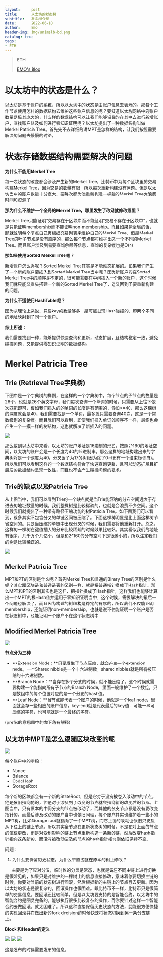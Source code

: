 ```yaml
---
layout:     post
title:      以太坊的状态树
subtitle:   状态树介绍
date:       2022-06-18
author:     Emo
header-img: img/unimelb-bd.png
catalog: true
tags:
- ETH
---
```


> ETH
>
> [EMO's Blog](https://emosama.github.io/)

# 以太坊中的状态是什么？

以太坊是基于账户的系统，所以以太坊中的状态是由账户信息去表示的。那每个工作节点使用怎样的数据结构去维护这些账户信息的呢？要知道以太坊网络中的账户数量是极其庞大的，什么样的数据结构可以让我们能够轻易的在其中去进行新增账户，查找账户以及如何进行零知识证明呢？以太坊提出了一种数据结构叫做Merkel Patricia Tree。首先先不去详细的讲MPT是怎样的结构，让我们按照需要解决的问题去慢慢的讨论。

# 状态存储数据结构需要解决的问题

**为什么不能用Merkel Tree**

每一次状态的改变都会涉及产生新的Merkel Tree。比特币中为每个区块里的交易构建Merkel Tree，因为交易的数量有限，所以每次重新构建没有问题。但是以太坊当中的账户数量十分庞大，要每次都为他重新构建一棵新的Merkel Tree太浪费时间和资源了

**那为什么不维护一个全局的Merkel Tree，哪里发生了改动就修改哪里？**

Merkel Tree只能证明“交易存在于区块中而不能证明“交易不存在于区块中”，也就是只能证明membership而不能证明non-membership。而且如果是全局的话，那就说明每个节点自己再根据交易列表来维护自己的Merkel Tree，但是Merkel Tree的叶子节点是没有顺序的，那么每个节点都将维护出来一个不同的Merkel Tree。而且账户涉及到需要查询余额等信息，查询的复杂度也是O(n)

**那如果使用Sorted Merkel Tree呢？**

新增账户怎么办呢？Sorted Merkel Tree其实是不能动态扩展的。如果我们产生了一个新的账户要插入到Sorted Merkel Tree当中呢？因为新账户的在Sorted Merkel Tree中的顺序是不定的，很可能需要在中间插入一个新的账户，这个时候我们就只能又重头搭建一个新的Sorted Merkel Tree了，这又回到了要重新构建的问题。

**为什么不适使用HashTable呢？**

因为从理论上来说，只要key的数量够多，是可能出现Hash碰撞的，即两个不同的地址映射到了同一个账户。

**综上所述：**

我们需要找到一种，能够提供快速查询和更新，动态扩展，且结构稳定一致，避免碰撞问题，又能提供零知识证明的数据结构。

# Merkel Patricia Tree

## Trie (Retrieval Tree字典树)

下图中是一个字典树的样例，在这样的一个字典树中，每个节点的子节点的数量是26个，也就是26个英文字母，我们每次查询一个单词的时候，只需要从上往下依次匹配即可，假如我们插入的的单词的长度是有范围的，假如<=40，那么这棵树的深度就会是40，我们需要找到一个单词，最多就只需要查询40次，这是一个常数级别的复杂度。而且我们可以看到，即使我们插入单词的顺序不一样，最终也会产生一个一摸一样的树结构，这也就解决了新插入的问题。

<img src="{{site.url}}/img/2022-06-18-以太坊的状态树/Aspose.Words.245fb1e7-95fb-4e08-8dad-9f777a4ff0ff.001.png">

那么放到以太坊中来看，以太坊的账户地址是16进制的形式，按照2^160的地址空间，以太坊的账户会是一个长度为40的16进制串，那么这样的地址构建出来的字典树将是一个深度为40，分叉因子为17的树(因为除了0~f还有一个结束标识符)。所以我们可以看到这样的一个数据结构符合了快速查询更新，且可以动态扩展且扩展后的数据结构呈现一致性，而且也不会产生碰撞问题的要求。

## Trie的缺点以及Patricia Tree

从上图当中，我们可以看到Trie的一个缺点就是当Trie能容纳的分布空间远大于存进去的地址数量的时候，我们整棵树是比较稀疏的，也就是会浪费不少空间。这个时候我们就提出了一种带有路径压缩功能的树Patricia Tree。如下图我们可以看到，很多其实不包含分叉的单链区间被压缩了。下面这棵树明显是比上面这棵树节省空间的。只是当压缩的单链中出现分叉的时候，我们需要将他重新打开。总之，这样的一棵树在键值插入的分布比较稀疏的时候效果比较好。其实看似我们的地址有很多，几千万个几亿个，但是和2^160的分布空间下是很渺小的，所以注定我们的树是比较稀疏的。

<img src="{{site.url}}/img/2022-06-18-以太坊的状态树/Aspose.Words.245fb1e7-95fb-4e08-8dad-9f777a4ff0ff.002.png">

## Merkel Patricia Tree

MPT和PT的区别是什么呢？首先Merkel Tree和普通的Binary Tree的区别是什么呢？其实跟区块链和普通链表的区别一样，就是把普通指针换成了Hash指针。那么MPT和PT的区别其实也是这样，把指针换成了Hash指针，这样我们也能够计算出一个MPT的根Hash值并运用于零知识证明当中，这个时候，需要解决的最后一个问题也解决了。而且因为构建的树结构是稳定的有序的，所以我们不仅能证明membership，还能证明non-membership。也就是说不仅能证明一个账户是否在状态树中，也能证明一个账户不在这个状态树中

## Modified Merkel Patricia Tree

<img src="{{site.url}}/img/2022-06-18-以太坊的状态树/Aspose.Words.245fb1e7-95fb-4e08-8dad-9f777a4ff0ff.003.png">

**节点分为三种**

- **Extension Node：**只要发生了节点压缩，就会产生一个extension node。一个Shared nibble是一个十六进制数，shared nibbles就是所有被压缩的十六进制数。
- **Branch Node：**当存在多个分支的时候，就不能压缩了，这个时候就需要构建一个能指向所有子节点的Branch Node，里面一般维护了一个数组，只是数组中的每个位置对应的是一个分支的hash值。
- **Leaf Node：**当节点能代表一个账户的时候，他就是一个leaf node，里面就会存一些相应的账户信息，key-end就是代表最后的key值，可能一串可压缩的字符，也可能就是一个最终的字符。

(prefix的意思图中的左下角有解释)

## 以太坊中MPT是怎么跟随区块改变的呢

<img src="{{site.url}}/img/2022-06-18-以太坊的状态树/Aspose.Words.245fb1e7-95fb-4e08-8dad-9f777a4ff0ff.004.png">

每个账户中的字段：

- Nonce
- Balance
- CodeHash
- StorageRoot

每个新的区块都会有一个新的StateRoot，但是它对于没有被卷入改动中的节点，他是依旧指向他的，但是对于涉及到了改变的节点就会指向新的改变后的节点。上图当中，只有原本的中间分支的节点被改动了，而其他的分支节点都是没有要改变指针的。而最后涉及改动的账户当中也依旧同理，每个账户其实也维护着一些小的MPT树，比如Storage root就指向了一个MPT树，而它上面的改动也依旧只波及从下往上的链上节点。所以其实全节点在更新状态树的时候，不是在对上面的节点的值做更改，而是对受到影响的链上节点重新构造一条新的链，然后改变hash指针指向这条新的，而没有被改动波及的节点的hash指针指向则依旧保持不变。

问题：

1. 为什么要保留历史状态，为什么不直接就在原本的树上修改？

`	`主要是为了应对分叉，临时性的分叉是常态，也就是说在不同主链上进行切换是很常见的，如果只是对维护的一棵树上的信息直接修改，意味着你要切换主链的时候，你要对当前的状态树进行回滚，然后根据新的主链上的节点再去更新。因为以太坊的状态是很复杂的，回滚操作也很困难。跟比特币不一样，比特币只是很简单的交易信息，要回滚还比较简单，但是以太坊要支持的是智能合约，以太坊中的智能合约是图灵完备的，能够执行很多比较复杂的操作，而你要针对这样一个智能合约去做回滚，就太困难了。所以这种直接保留历史状态的方法，就能很方便快捷的实现回滚并在做出新的fork decision的时候快速将状态切换到另一条分支链上。

**Block 和Header的定义**

<img src="{{site.url}}/img/2022-06-18-以太坊的状态树/Aspose.Words.245fb1e7-95fb-4e08-8dad-9f777a4ff0ff.005.png">

<img src="{{site.url}}/img/2022-06-18-以太坊的状态树/Aspose.Words.245fb1e7-95fb-4e08-8dad-9f777a4ff0ff.006.png">

<img src="{{site.url}}/img/2022-06-18-以太坊的状态树/Aspose.Words.245fb1e7-95fb-4e08-8dad-9f777a4ff0ff.007.png">

这是发布的时候需要发布的信息。
